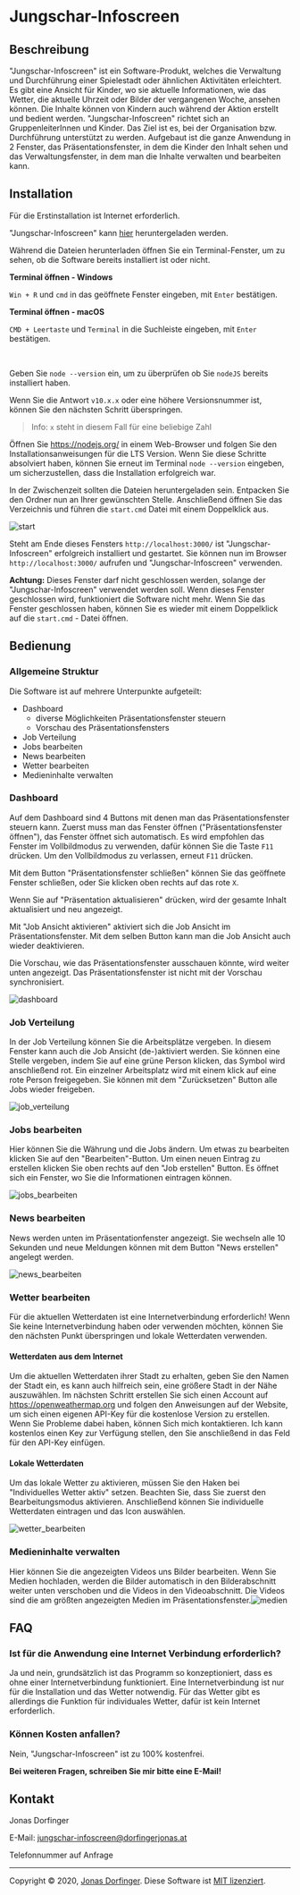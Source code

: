 # Jungschar-Infoscreen

## Beschreibung

"Jungschar-Infoscreen" ist ein Software-Produkt, welches die Verwaltung und Durchführung einer Spielestadt oder ähnlichen Aktivitäten erleichtert. Es gibt eine Ansicht für Kinder, wo sie aktuelle Informationen, wie das Wetter, die aktuelle Uhrzeit oder Bilder der vergangenen Woche, ansehen können. Die Inhalte können von Kindern auch während der Aktion erstellt und bedient werden. "Jungschar-Infoscreen" richtet sich an GruppenleiterInnen und Kinder. Das Ziel ist es, bei der Organisation bzw. Durchführung unterstützt zu werden. Aufgebaut ist die ganze Anwendung in 2 Fenster, das Präsentationsfenster, in dem die Kinder den Inhalt sehen und das Verwaltungsfenster, in dem man die Inhalte verwalten und bearbeiten kann.

## Installation

Für die Erstinstallation ist Internet erforderlich. 

"Jungschar-Infoscreen" kann [hier](https://dorfingerjonas.at/jungschar-infoscreen/download) heruntergeladen werden.

Während die Dateien herunterladen öffnen Sie ein Terminal-Fenster, um zu sehen, ob die Software bereits installiert ist oder nicht.

**Terminal öffnen - Windows**

``Win + R`` und ``cmd`` in das geöffnete Fenster eingeben, mit ``Enter`` bestätigen.

**Terminal öffnen - macOS**

``CMD + Leertaste`` und ``Terminal`` in die Suchleiste eingeben, mit ``Enter `` bestätigen.

<br>

Geben Sie ``node --version`` ein, um zu überprüfen ob Sie ``nodeJS`` bereits installiert haben. 

Wenn Sie die Antwort ``v10.x.x`` oder eine höhere Versionsnummer ist, können Sie den nächsten Schritt überspringen.

> Info: ``x`` steht in diesem Fall für eine beliebige Zahl

Öffnen Sie https://nodejs.org/ in einem Web-Browser und folgen Sie den Installationsanweisungen für die LTS Version. Wenn Sie diese Schritte absolviert haben, können Sie erneut im Terminal ``node --version`` eingeben, um sicherzustellen, dass die Installation erfolgreich war.

In der Zwischenzeit sollten die Dateien heruntergeladen sein. Entpacken Sie den Ordner nun an Ihrer gewünschten Stelle. Anschließend öffnen Sie das Verzeichnis und führen die ``start.cmd`` Datei mit einem Doppelklick aus. 

![start](./docs/start.png)

Steht am Ende dieses Fensters ``http://localhost:3000/`` ist "Jungschar-Infoscreen" erfolgreich installiert und gestartet. Sie können nun im Browser ``http://localhost:3000/`` aufrufen und "Jungschar-Infoscreen" verwenden.

**Achtung:** Dieses Fenster darf nicht geschlossen werden, solange der "Jungschar-Infoscreen" verwendet werden soll. Wenn dieses Fenster geschlossen wird, funktioniert die Software nicht mehr. Wenn Sie das Fenster geschlossen haben, können Sie es wieder mit einem Doppelklick auf die ``start.cmd`` - Datei öffnen.

## Bedienung

### Allgemeine Struktur

Die Software ist auf mehrere Unterpunkte aufgeteilt:

- Dashboard
  - diverse Möglichkeiten Präsentationsfenster steuern
  - Vorschau des Präsentationsfensters
- Job Verteilung
- Jobs bearbeiten
- News bearbeiten
- Wetter bearbeiten
- Medieninhalte verwalten

### Dashboard

Auf dem Dashboard sind 4 Buttons mit denen man das Präsentationsfenster steuern kann. Zuerst muss man das Fenster öffnen ("Präsentationsfenster öffnen"), das Fenster öffnet sich automatisch. Es wird empfohlen das Fenster im Vollbildmodus zu verwenden, dafür können Sie die Taste ``F11`` drücken. Um den Vollbildmodus zu verlassen, erneut ``F11`` drücken.

Mit dem Button "Präsentationsfenster schließen" können Sie das geöffnete Fenster schließen, oder Sie klicken oben rechts auf das rote ``X``.

Wenn Sie auf "Präsentation aktualisieren" drücken, wird der gesamte Inhalt aktualisiert und neu angezeigt.

Mit "Job Ansicht aktivieren" aktiviert sich die Job Ansicht im Präsentationsfenster. Mit dem selben Button kann man die Job Ansicht auch wieder deaktivieren.

Die Vorschau, wie das Präsentationsfenster ausschauen könnte, wird weiter unten angezeigt. Das Präsentationsfenster ist nicht mit der Vorschau synchronisiert.

![dashboard](./docs/dashboard.png)

### Job Verteilung

In der Job Verteilung können Sie die Arbeitsplätze vergeben. In diesem Fenster kann auch die Job Ansicht (de-)aktiviert werden. Sie können eine Stelle vergeben, indem Sie auf eine grüne Person klicken, das Symbol wird anschließend rot. Ein einzelner Arbeitsplatz wird mit einem klick auf eine rote Person freigegeben. Sie können mit dem "Zurücksetzen" Button alle Jobs wieder freigeben.

![job_verteilung](./docs/job_verteilung.png)

### Jobs bearbeiten

Hier können Sie die Währung und die Jobs ändern. Um etwas zu bearbeiten klicken Sie auf den "Bearbeiten"-Button. Um einen neuen Eintrag zu erstellen klicken Sie oben rechts auf den "Job erstellen" Button. Es öffnet sich ein Fenster, wo Sie die Informationen eintragen können.

![jobs_bearbeiten](./docs/jobs_bearbeiten.png)

### News bearbeiten

News werden unten im Präsentationfenster angezeigt. Sie wechseln alle 10 Sekunden und neue Meldungen können mit dem Button "News erstellen" angelegt werden.

![news_bearbeiten](./docs/news_bearbeiten.png)

### Wetter bearbeiten

Für die aktuellen Wetterdaten ist eine Internetverbindung erforderlich! Wenn Sie keine Internetverbindung haben oder verwenden möchten, können Sie den nächsten Punkt überspringen und lokale Wetterdaten verwenden. 

#### Wetterdaten aus dem Internet

Um die aktuellen Wetterdaten ihrer Stadt zu erhalten, geben Sie den Namen der Stadt ein, es kann auch hilfreich sein, eine größere Stadt in der Nähe auszuwählen. Im nächsten Schritt erstellen Sie sich einen Account auf https://openweathermap.org und folgen den Anweisungen auf der Website, um sich einen eigenen API-Key für die kostenlose Version zu erstellen. Wenn Sie Probleme dabei haben, können Sich mich kontaktieren. Ich kann kostenlos einen Key zur Verfügung stellen, den Sie anschließend in das Feld für den API-Key einfügen.

#### Lokale Wetterdaten

Um das lokale Wetter zu aktivieren, müssen Sie den Haken bei "Individuelles Wetter aktiv" setzen. Beachten Sie, dass Sie zuerst den Bearbeitungsmodus aktivieren. Anschließend können Sie individuelle Wetterdaten eintragen und das Icon auswählen.

![wetter_bearbeiten](./docs/wetter_bearbeiten.png)

### Medieninhalte verwalten

Hier können Sie die angezeigten Videos uns Bilder bearbeiten. Wenn Sie Medien hochladen, werden die Bilder automatisch in den Bilderabschnitt weiter unten verschoben und die Videos in den Videoabschnitt. Die Videos sind die am größten angezeigten Medien im Präsentationsfenster.![medien](./docs/medien.png)

## FAQ

### Ist für die Anwendung eine Internet Verbindung erforderlich?

Ja und nein, grundsätzlich ist das Programm so konzeptioniert, dass es ohne einer Internetverbindung funktioniert. Eine Internetverbindung ist nur für die Installation und das Wetter notwendig. Für das Wetter gibt es allerdings die Funktion für individuales Wetter, dafür ist kein Internet erforderlich.

### Können Kosten anfallen?

Nein, "Jungschar-Infoscreen" ist zu 100% kostenfrei.



**Bei weiteren Fragen, schreiben Sie mir bitte eine E-Mail!**

## Kontakt

Jonas Dorfinger

E-Mail: jungschar-infoscreen@dorfingerjonas.at

Telefonnummer auf Anfrage

<hr>

Copyright © 2020, [Jonas Dorfinger](https://dorfingerjonas.at/). Diese Software ist [MIT lizenziert](./LICENSE).

